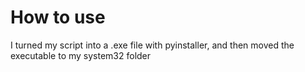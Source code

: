 # How to use
I turned my script into a .exe file with pyinstaller, and then moved the executable to my system32 folder

